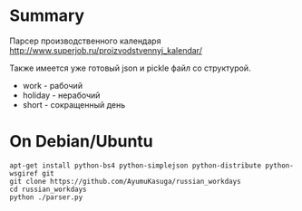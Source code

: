 Summary
=======

Парсер производственного календаря <http://www.superjob.ru/proizvodstvennyj_kalendar/>

Также имеется уже готовый json и pickle файл со структурой.

+ work - рабочий
+ holiday - нерабочий
+ short - сокращенный день


On Debian/Ubuntu
================

    apt-get install python-bs4 python-simplejson python-distribute python-wsgiref git
    git clone https://github.com/AyumuKasuga/russian_workdays
    cd russian_workdays
    python ./parser.py
